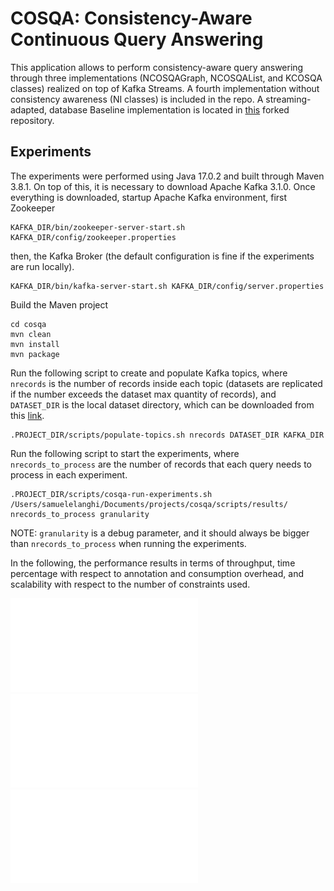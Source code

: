 # COSQA: Consistency-Aware Continuous Query Answering

This application allows to perform consistency-aware query answering through three implementations (NCOSQAGraph, NCOSQAList, and KCOSQA classes) realized on top of Kafka Streams. 
A fourth implementation without consistency awareness (NI classes) is included in the repo. 
A streaming-adapted, database Baseline implementation is located in [this](https://github.com/semlanghi/INCA/tree/master) forked repository.

## Experiments 
The experiments were performed using Java 17.0.2 and built through Maven 3.8.1. 
On top of this, it is necessary to download Apache Kafka 3.1.0.
Once everything is downloaded, startup Apache Kafka environment, first Zookeeper
```
KAFKA_DIR/bin/zookeeper-server-start.sh KAFKA_DIR/config/zookeeper.properties
```
then, the Kafka Broker (the default configuration is fine if the experiments are run locally).
```
KAFKA_DIR/bin/kafka-server-start.sh KAFKA_DIR/config/server.properties
```

Build the Maven project
```
cd cosqa
mvn clean
mvn install
mvn package
```



Run the following script to create and populate Kafka topics, where `nrecords` is the number of records inside each topic (datasets are replicated if the number exceeds the dataset max quantity of records), and `DATASET_DIR` is the local dataset directory, which can be downloaded from this [link](https://drive.google.com/drive/folders/153vr5Id4PTGR8Art0Ebf9wuEr_3jCSOj?usp=share_link).
```
.PROJECT_DIR/scripts/populate-topics.sh nrecords DATASET_DIR KAFKA_DIR
```



Run the following script to start the experiments, where `nrecords_to_process` are the number of records that each query needs to process in each experiment.

```
.PROJECT_DIR/scripts/cosqa-run-experiments.sh /Users/samuelelanghi/Documents/projects/cosqa/scripts/results/ nrecords_to_process granularity
```
NOTE: `granularity` is a debug parameter, and it should always be bigger than `nrecords_to_process` when running the experiments. 


In the following, the performance results in terms of throughput, time percentage with respect to annotation and consumption overhead, and scalability with respect to the number of constraints used. 

![](throughput.pdf)
![](overheadstime.pdf)
![](nconstraints.pdf)



